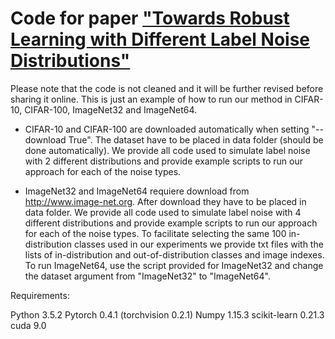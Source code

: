 # Code for paper <a href="https://arxiv.org/abs/1912.08741" target="_blank">"Towards Robust Learning with Different Label Noise Distributions"</a> 

Please note that the code is not cleaned and it will be further revised before sharing it online. This is just an example of how to run our method in CIFAR-10, CIFAR-100, ImageNet32 and ImageNet64.
- CIFAR-10 and CIFAR-100 are downloaded automatically when setting "--download True". The dataset have to be placed in data folder (should be done automatically). We provide all code used to simulate label noise with 2 different distributions and provide example scripts to run our approach for each of the noise types.

- ImageNet32 and ImageNet64 requiere download from http://www.image-net.org. After download they have to be placed in data folder. We provide all code used to simulate label noise with 4 different distributions and provide example scripts to run our approach for each of the noise types. To facilitate selecting the same 100 in-distribution classes used in our experiments we provide txt files with the lists of in-distribution and out-of-distribution classes and image indexes. To run ImageNet64, use the script provided for ImageNet32 and change the dataset argument from "ImageNet32" to "ImageNet64". 

Requirements:

Python 3.5.2
Pytorch 0.4.1 (torchvision 0.2.1)
Numpy 1.15.3
scikit-learn 0.21.3
cuda 9.0




